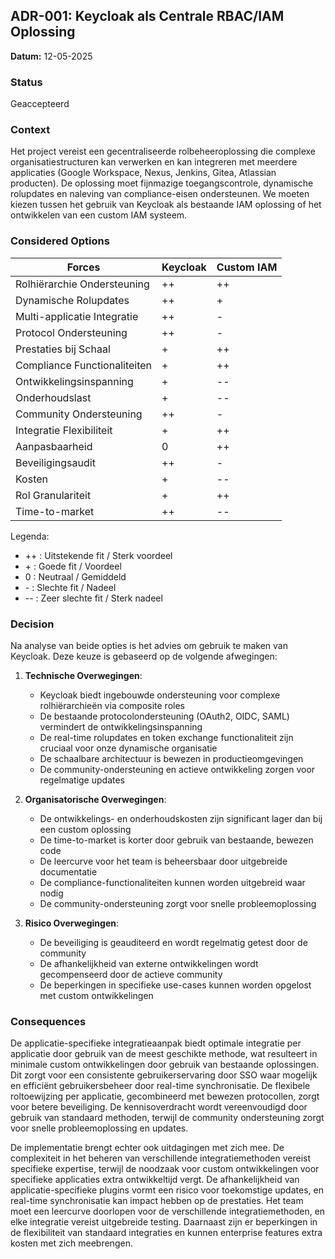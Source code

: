 ## ADR-001: Keycloak als Centrale RBAC/IAM Oplossing

**Datum:** 12-05-2025

### Status
Geaccepteerd

### Context
Het project vereist een gecentraliseerde rolbeheeroplossing die complexe organisatiestructuren kan verwerken en kan integreren met meerdere applicaties (Google Workspace, Nexus, Jenkins, Gitea, Atlassian producten). De oplossing moet fijnmazige toegangscontrole, dynamische rolupdates en naleving van compliance-eisen ondersteunen. We moeten kiezen tussen het gebruik van Keycloak als bestaande IAM oplossing of het ontwikkelen van een custom IAM systeem.

### Considered Options

| Forces | Keycloak | Custom IAM |
|--------|----------|------------|
| Rolhiërarchie Ondersteuning | ++ | ++ |
| Dynamische Rolupdates | ++ | + |
| Multi-applicatie Integratie | ++ | - |
| Protocol Ondersteuning | ++ | - |
| Prestaties bij Schaal | + | ++ |
| Compliance Functionaliteiten | + | ++ |
| Ontwikkelingsinspanning | + | -- |
| Onderhoudslast | + | -- |
| Community Ondersteuning | ++ | - |
| Integratie Flexibiliteit | + | ++ |
| Aanpasbaarheid | 0 | ++ |
| Beveiligingsaudit | ++ | - |
| Kosten | + | -- |
| Rol Granulariteit | + | ++ |
| Time-to-market | ++ | -- |

Legenda:
- ++ : Uitstekende fit / Sterk voordeel
- \+ : Goede fit / Voordeel
- 0 : Neutraal / Gemiddeld
- \- : Slechte fit / Nadeel
- -- : Zeer slechte fit / Sterk nadeel

### Decision
Na analyse van beide opties is het advies om gebruik te maken van Keycloak. Deze keuze is gebaseerd op de volgende afwegingen:

1. **Technische Overwegingen**:
   - Keycloak biedt ingebouwde ondersteuning voor complexe rolhiërarchieën via composite roles
   - De bestaande protocolondersteuning (OAuth2, OIDC, SAML) vermindert de ontwikkelingsinspanning
   - De real-time rolupdates en token exchange functionaliteit zijn cruciaal voor onze dynamische organisatie
   - De schaalbare architectuur is bewezen in productieomgevingen
   - De community-ondersteuning en actieve ontwikkeling zorgen voor regelmatige updates

2. **Organisatorische Overwegingen**:
   - De ontwikkelings- en onderhoudskosten zijn significant lager dan bij een custom oplossing
   - De time-to-market is korter door gebruik van bestaande, bewezen code
   - De leercurve voor het team is beheersbaar door uitgebreide documentatie
   - De compliance-functionaliteiten kunnen worden uitgebreid waar nodig
   - De community-ondersteuning zorgt voor snelle probleemoplossing

3. **Risico Overwegingen**:
   - De beveiliging is geauditeerd en wordt regelmatig getest door de community
   - De afhankelijkheid van externe ontwikkelingen wordt gecompenseerd door de actieve community
   - De beperkingen in specifieke use-cases kunnen worden opgelost met custom ontwikkelingen

### Consequences
De applicatie-specifieke integratieaanpak biedt optimale integratie per applicatie door gebruik van de meest geschikte methode, wat resulteert in minimale custom ontwikkelingen door gebruik van bestaande oplossingen. Dit zorgt voor een consistente gebruikerservaring door SSO waar mogelijk en efficiënt gebruikersbeheer door real-time synchronisatie. De flexibele roltoewijzing per applicatie, gecombineerd met bewezen protocollen, zorgt voor betere beveiliging. De kennisoverdracht wordt vereenvoudigd door gebruik van standaard methoden, terwijl de community ondersteuning zorgt voor snelle probleemoplossing en updates.

De implementatie brengt echter ook uitdagingen met zich mee. De complexiteit in het beheren van verschillende integratiemethoden vereist specifieke expertise, terwijl de noodzaak voor custom ontwikkelingen voor specifieke applicaties extra ontwikkeltijd vergt. De afhankelijkheid van applicatie-specifieke plugins vormt een risico voor toekomstige updates, en real-time synchronisatie kan impact hebben op de prestaties. Het team moet een leercurve doorlopen voor de verschillende integratiemethoden, en elke integratie vereist uitgebreide testing. Daarnaast zijn er beperkingen in de flexibiliteit van standaard integraties en kunnen enterprise features extra kosten met zich meebrengen.
